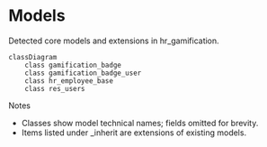 # Models

Detected core models and extensions in hr_gamification.

```mermaid
classDiagram
    class gamification_badge
    class gamification_badge_user
    class hr_employee_base
    class res_users
```

Notes
- Classes show model technical names; fields omitted for brevity.
- Items listed under _inherit are extensions of existing models.
